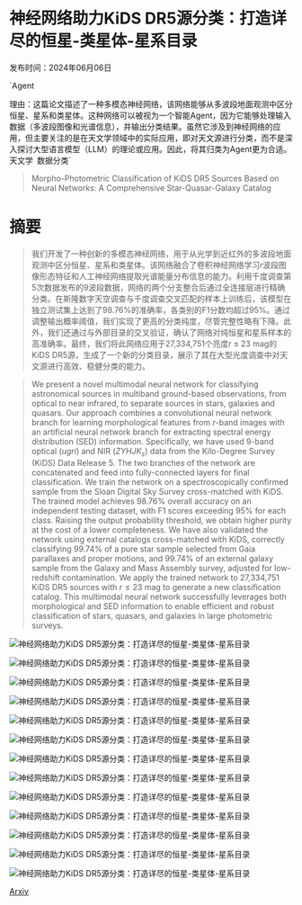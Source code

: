 # 神经网络助力KiDS DR5源分类：打造详尽的恒星-类星体-星系目录

发布时间：2024年06月06日

`Agent

理由：这篇论文描述了一种多模态神经网络，该网络能够从多波段地面观测中区分恒星、星系和类星体。这种网络可以被视为一个智能Agent，因为它能够处理输入数据（多波段图像和光谱信息），并输出分类结果。虽然它涉及到神经网络的应用，但主要关注的是在天文学领域中的实际应用，即对天文源进行分类，而不是深入探讨大型语言模型（LLM）的理论或应用。因此，将其归类为Agent更为合适。` `天文学` `数据分类`

> Morpho-Photometric Classification of KiDS DR5 Sources Based on Neural Networks: A Comprehensive Star-Quasar-Galaxy Catalog

# 摘要

> 我们开发了一种创新的多模态神经网络，用于从光学到近红外的多波段地面观测中区分恒星、星系和类星体。该网络融合了卷积神经网络学习$r$波段图像形态特征和人工神经网络提取光谱能量分布信息的能力。利用千度调查第5次数据发布的9波段数据，网络的两个分支整合后通过全连接层进行精确分类。在斯隆数字天空调查与千度调查交叉匹配的样本上训练后，该模型在独立测试集上达到了98.76%的准确率，各类别的F1分数均超过95%。通过调整输出概率阈值，我们实现了更高的分类纯度，尽管完整性略有下降。此外，我们还通过与外部目录的交叉验证，确认了网络对纯恒星和星系样本的高准确率。最终，我们将此网络应用于27,334,751个亮度$r$ ≤ 23 mag的KiDS DR5源，生成了一个新的分类目录，展示了其在大型光度调查中对天文源进行高效、稳健分类的能力。

> We present a novel multimodal neural network for classifying astronomical sources in multiband ground-based observations, from optical to near infrared, to separate sources in stars, galaxies and quasars. Our approach combines a convolutional neural network branch for learning morphological features from $r$-band images with an artificial neural network branch for extracting spectral energy distribution (SED) information. Specifically, we have used 9-band optical ($ugri$) and NIR ($ZYHJK_s$) data from the Kilo-Degree Survey (KiDS) Data Release 5. The two branches of the network are concatenated and feed into fully-connected layers for final classification. We train the network on a spectroscopically confirmed sample from the Sloan Digital Sky Survey cross-matched with KiDS. The trained model achieves 98.76\% overall accuracy on an independent testing dataset, with F1 scores exceeding 95\% for each class. Raising the output probability threshold, we obtain higher purity at the cost of a lower completeness. We have also validated the network using external catalogs cross-matched with KiDS, correctly classifying 99.74\% of a pure star sample selected from Gaia parallaxes and proper motions, and 99.74\% of an external galaxy sample from the Galaxy and Mass Assembly survey, adjusted for low-redshift contamination. We apply the trained network to 27,334,751 KiDS DR5 sources with $r \leqslant 23$ mag to generate a new classification catalog. This multimodal neural network successfully leverages both morphological and SED information to enable efficient and robust classification of stars, quasars, and galaxies in large photometric surveys.

![神经网络助力KiDS DR5源分类：打造详尽的恒星-类星体-星系目录](../../../paper_images/2406.03797/x1.png)

![神经网络助力KiDS DR5源分类：打造详尽的恒星-类星体-星系目录](../../../paper_images/2406.03797/x2.png)

![神经网络助力KiDS DR5源分类：打造详尽的恒星-类星体-星系目录](../../../paper_images/2406.03797/x3.png)

![神经网络助力KiDS DR5源分类：打造详尽的恒星-类星体-星系目录](../../../paper_images/2406.03797/x4.png)

![神经网络助力KiDS DR5源分类：打造详尽的恒星-类星体-星系目录](../../../paper_images/2406.03797/x5.png)

![神经网络助力KiDS DR5源分类：打造详尽的恒星-类星体-星系目录](../../../paper_images/2406.03797/x6.png)

![神经网络助力KiDS DR5源分类：打造详尽的恒星-类星体-星系目录](../../../paper_images/2406.03797/x7.png)

![神经网络助力KiDS DR5源分类：打造详尽的恒星-类星体-星系目录](../../../paper_images/2406.03797/x8.png)

![神经网络助力KiDS DR5源分类：打造详尽的恒星-类星体-星系目录](../../../paper_images/2406.03797/x9.png)

![神经网络助力KiDS DR5源分类：打造详尽的恒星-类星体-星系目录](../../../paper_images/2406.03797/x10.png)

![神经网络助力KiDS DR5源分类：打造详尽的恒星-类星体-星系目录](../../../paper_images/2406.03797/x11.png)

![神经网络助力KiDS DR5源分类：打造详尽的恒星-类星体-星系目录](../../../paper_images/2406.03797/x12.png)

![神经网络助力KiDS DR5源分类：打造详尽的恒星-类星体-星系目录](../../../paper_images/2406.03797/x13.png)

[Arxiv](https://arxiv.org/abs/2406.03797)